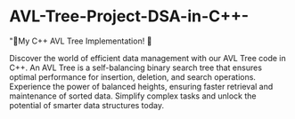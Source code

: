 # AVL-Tree-Project-DSA-in-C++-

"🌳My C++ AVL Tree Implementation! 🚀

Discover the world of efficient data management with our AVL Tree code in C++.
 An AVL Tree is a self-balancing binary search tree that ensures optimal performance for insertion, deletion, and search operations.
 Experience the power of balanced heights, ensuring faster retrieval and maintenance of sorted data.
 Simplify complex tasks and unlock the potential of smarter data structures today.
